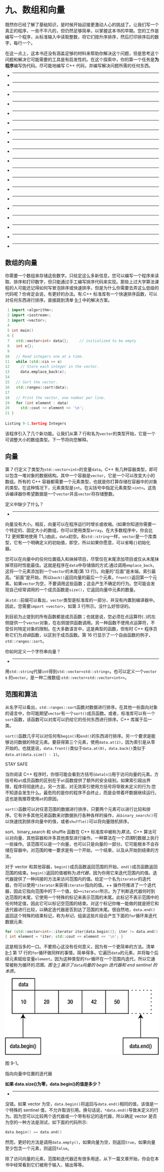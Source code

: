 # 九、数组和向量

既然你已经了解了基础知识，是时候开始迎接更激动人心的挑战了。让我们写一个真正的程序，一些不平凡的，但仍然足够简单，以掌握这本书的早期。您的工作是编写一个程序，从标准输入中读取整数，将它们按升序排序，然后打印排序后的数字，每行一个。

在这一点上，这本书还没有涵盖足够的材料来帮助你解决这个问题，但是思考这个问题和解决它可能需要的工具是有启发性的。在这个探索中，你的第一个任务是**为程序**编写伪代码。尽可能地编写 C++ 代码，并编写解决问题所需的任何东西。

*   ___________________________________________________

*   ___________________________________________________

*   ___________________________________________________

*   ___________________________________________________

*   ___________________________________________________

*   ___________________________________________________

*   ___________________________________________________

*   ___________________________________________________

*   ___________________________________________________

*   ___________________________________________________

*   ___________________________________________________

*   ___________________________________________________

*   ___________________________________________________

*   ___________________________________________________

*   ___________________________________________________

*   ___________________________________________________

*   ___________________________________________________

*   ___________________________________________________

*   ___________________________________________________

## 数组的向量

你需要一个数组来存储这些数字。只给定这么多新信息，您可以编写一个程序来读取、排序和打印数字，但只能通过手工编写排序代码来实现。那些上过大学算法课程的人可能还记得如何写冒泡排序或快速排序，但是为什么你需要去弄这么低级的代码呢？你肯定会说，有更好的办法。有:C++ 标准库有一个快速排序函数，可以对任何东西进行排序。直接跳到清单 [9-1](#PC1) 中的解决方案。

```cpp
 1 import <algorithm>;
 2 import <iostream>;
 3 import <vector>;
 4
 5 int main()
 6 {
 7   std::vector<int> data{};     // initialized to be empty
 8   int x{};
 9
10   // Read integers one at a time.
11   while (std::cin >> x)
12     // Store each integer in the vector.
13     data.emplace_back(x);
14
15   // Sort the vector.
16   std::ranges::sort(data);
17
18   // Print the vector, one number per line.
19   for (int element : data)
20     std::cout << element << '\n';
21 }

Listing 9-1.Sorting Integers

```

该程序引入了几个新功能。让我们从第 7 行和名为`vector`的类型开始，它是一个可调整大小的数组类型。下一节将向您解释。

## 向量

第 7 行定义了类型为`std::vector<int>`的变量`data`。C++ 有几种容器类型，即可以包含一堆对象的数据结构。其中一个容器是`vector`，它是一个可以改变大小的数组。所有的 C++ 容器都需要一个元素类型，也就是你打算存储在容器中的对象的类型。在这种情况下，元素类型是`int`。在尖括号中指定元素类型:`<int>`。这告诉编译器你希望数据是一个`vector`并且`vector`将存储整数。

定义中缺少了什么？

*   _____________________________________________________________

向量没有大小。相反，向量可以在程序运行时增长或收缩。(如果你知道你需要一个特定的、固定大小的数组，你可以使用类型`array`。在大多数程序中，你会比 T2 更频繁地使用 T1。)由此，`data`初空。和`std::string`一样，`vector`是一个库类型，它有一个明确定义的初始值，即空，所以如果你愿意，可以省略`{}`初始化器。

您可以在向量中的任何位置插入和抹掉项目，尽管仅在末尾添加项目或仅从末尾抹掉项目时性能最佳。这就是程序在`data`中存储值的方式:通过调用`emplace_back`，这将一个元素添加到一个`vector`的末尾(第 13 行)。向量的“后面”是末端，索引最高。“前面”是开始，所以`back()`返回向量的最后一个元素，`front()`返回第一个元素。如果`vector`为空，不要调用这些函数；这会产生不确定的行为。您可能会发现自己经常调用的一个成员函数是`size()`，它返回向量中元素的数量。

从`std::`前缀可以看出，`vector`类型是标准库的一部分，并没有内置到编译器中。因此，您需要`import <vector>`，如第 3 行所示。没什么好惊讶的。

到目前为止提到的所有函数都是成员函数；也就是说，您必须在点运算符(`.`)的左侧提供一个`vector`对象，在右侧提供函数调用。另一种函数不使用点运算符，不受任何特定对象的限制。在大多数语言中，这是典型的函数，但有时 C++ 程序员称它们为*自由*函数，以区别于成员函数。第 16 行显示了一个自由函数的例子，`std::ranges::sort`。

你如何定义一个字符串向量？

*   _____________________________________________________________

用`std::string`代替`int`得到`std::vector<std::string>`。也可以定义一个`vector` s 的`vector`，是一种二维数组:`std::vector<std::vector<int>>`。

## 范围和算法

从名字可以看出，`std::ranges::sort`函数对数据进行排序。在其他一些面向对象的语言中，你可能期望`vector`有一个`sort()`成员函数。或者，标准库可以有一个`sort`函数，该函数可以对库可以扔给它的任何东西进行排序。C++ 库属于后一类。

`sort()`函数几乎可以对任何有`begin()`和`end()`的东西进行排序。另一个要求是能够访问数据的特定元素。要获得第三个元素，使用`data.at(2)`，因为索引是从零开始的。也就是说，`data.front()`类似于`data.at(0)`，`data.back()`类似于`data.at(data.size() - 1)`。

STAY SAFE

当你阅读 C++ 程序时，你很可能会看到方括号(`data[n]`)用于访问向量的元素。方括号和`at`成员函数的区别在于`at`函数提供了额外的安全级别。如果索引超出界限，程序将彻底终止。另一方面，对无效索引使用方括号将导致未定义的行为:您不知道会发生什么。最危险的是你的程序不会终止，而是会带着坏数据继续运行。这也是我推荐使用`at`的原因。

`sort()`函数可以对任意范围的数据进行排序，只要两个元素可以进行比较和排序。它有许多其他兄弟函数来对数据执行各种各样的操作，从`binary_search()`可以快速找到排序向量中的值，或者`shuffle()`可以将向量随机排序。

sort、binary_search 和 shuffle 函数在 C++ 标准库中被称为*算法*。C++ 算法可以对向量、其他容器和许多其他类型进行操作。一种算法在一个*范围*的数据上执行一些操作。该范围可以是一个向量，也可以只是向量的一部分。它可能根本不会存储在容器中。对范围的唯一要求是有一个开始，一个结束，以及从开始到结束的方法。

对于 vector 和其他容器，`begin()`成员函数返回范围的开始，`end()`成员函数返回范围的结束。`begin()`返回的值被称为*迭代器*，因为你用它来迭代范围内的值。迭代器提供了一种间接的方法来访问范围内的值。给定一个名为`iterator`的迭代器，你可以使用`*iterator`来获得`iterator`指向的值。++ 操作符推进了一个迭代器，因此它指向范围中的下一个值，如`++iterator`所示。为了判断迭代器何时到达范围的末尾，它使用一个特殊的标记来表示范围的末尾。此标记不表示范围中的任何特定值，因此它可以标记空范围的结束。对这个标记你唯一能做的就是把它和迭代器进行比较，以确定迭代器是否到达了范围的末尾。很自然地，`data.end()`返回这个特殊的结束标记，称为*标记*。组装这些片段会产生下面的`for`循环来迭代数据元素:

```cpp
for (std::vector<int>::iterator iter{data.begin()}; iter != data.end(); ++iter)
{ int element = *iter; std::cout << element << '\n'; }

```

这是相当多的一口。不要担心这没有任何意义，因为有一个更简单的方法。清单 [9-1](#PC1) 第 17 行的`for`循环做同样的事情，简单得多。它遍历`data`的元素，并将每个后续元素赋给变量`element`。因为这种类型的`for`循环在一个范围内迭代，所以它通常被称为循环的*范围。图 [9-1](#Fig1) 展示了`data`向量的 begin 迭代器和 end sentinel 的本质。*

![img/319657_3_En_9_Fig1_HTML.png](img/319657_3_En_9_Fig1_HTML.png)

图 9-1。

指向向量中位置的迭代器

**如果 data.size()为零，data.begin()的值是多少？**

*   _____________________________________________________________

没错。如果 vector 为空，`data.begin()`将返回与`data.end()`相同的值，该值是一个特殊的 sentinel 值，不允许取消引用。换句话说，`*data.end()`导致未定义的行为。因为您可以比较两个迭代器或一个带有标记的迭代器，所以确定 vector 是否为空的一种方法是测试，如下面的代码所示:

```cpp
data.begin() == data.end()

```

然而，更好的方法是调用`data.empty()`，如果向量为空，则返回`true`，如果向量至少包含一个元素，则返回`false`。

除了访问向量的元素，范围和迭代器还有很多用途，从下一篇文章开始，你会在本书中经常看到它们被用于输入、输出等等。